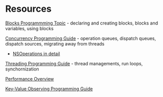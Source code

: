 # Resources

[Blocks Programmming Topic](https://developer.apple.com/library/archive/documentation/Cocoa/Conceptual/Blocks/Articles/00_Introduction.html#//apple_ref/doc/uid/TP40007502) - declaring and creating blocks, blocks and variables, using blocks

[Concurrency Programming Guide](https://developer.apple.com/library/archive/documentation/General/Conceptual/ConcurrencyProgrammingGuide/Introduction/Introduction.html#//apple_ref/doc/uid/TP40008091) - operation queues, dispatch queues, dispatch sources, migrating away from threads

- [NSOperations in detail](https://blog.csdn.net/yangzm/article/details/46517917)

[Threading Programming Guide](https://developer.apple.com/library/archive/documentation/Cocoa/Conceptual/Multithreading/Introduction/Introduction.html#//apple_ref/doc/uid/10000057i) - thread managements, run loops, synchornization

[Performance Overview](https://developer.apple.com/library/archive/documentation/Performance/Conceptual/PerformanceOverview/Introduction/Introduction.html#//apple_ref/doc/uid/TP40001410)

[Key-Value Observing Programming Guide](https://developer.apple.com/library/archive/documentation/Cocoa/Conceptual/KeyValueObserving/KeyValueObserving.html#//apple_ref/doc/uid/10000177i)
